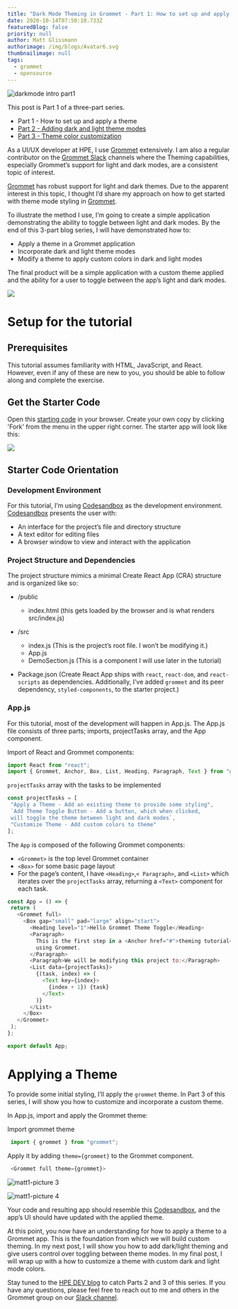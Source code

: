 ```yaml
---
title: "Dark Mode Theming in Grommet - Part 1: How to set up and apply a theme"
date: 2020-10-14T07:50:10.733Z
featuredBlog: false
priority: null
author: Matt Glissmann
authorimage: /img/blogs/Avatar6.svg
thumbnailimage: null
tags:
  - grommet
  - opensource
---
```

![darkmode intro part1](https://hpe-developer-portal.s3.amazonaws.com/uploads/media/2020/9/darkmode-intro-part1-1603293464825.png)

This post is Part 1 of a three-part series.

* Part 1 - How to set up and apply a theme
* [Part 2 - Adding dark and light theme modes](https://developer.hpe.com/blog/dark-mode-theming-in-grommet-adding-dark-and-light-theme-modes/)
* [Part 3 - Theme color customization](https://developer.hpe.com/blog/dark-mode-theming-in-grommet-theme-color-customization/)

As a UI/UX developer at HPE, I use [Grommet](https://grommet.io) extensively. I am also a regular contributor on the [Grommet Slack](https://grommet.slack.com) channels where the Theming capabilities, especially Grommet’s support for light and dark modes, are a consistent topic of interest. 

[Grommet](https://grommet.io) has robust support for light and dark themes. Due to the apparent interest in this topic, I thought I’d share my approach on how to get started with theme mode styling in [Grommet](https://grommet.io). 

To illustrate the method I use, I’m going to create a simple application demonstrating the ability to toggle between light and dark modes. By the end of this 3-part blog series, I will have demonstrated how to:

* Apply a theme in a Grommet application
* Incorporate dark and light theme modes
* Modify a theme to apply custom colors in dark and light modes

The final product will be a simple application with a custom theme applied and the ability for a user to toggle between the app’s light and dark modes.

<img src="https://hpe-developer-portal.s3.amazonaws.com/uploads/media/2020/9/themetutorialapp-1602698870239.gif" style="height:300px, width:300px" />

# Setup for the tutorial

## Prerequisites

This tutorial assumes familiarity with HTML, JavaScript, and React. However, even if any of these are new to you, you should be able to follow along and complete the exercise.

## Get the Starter Code

Open this [starting code](https://codesandbox.io/s/grommet-theme-toggle-0starter-1k1cv?file=/src/App.js) in your browser. Create your own copy by clicking 'Fork' from the menu in the upper right corner. The starter app will look like this:

<img src="https://hpe-developer-portal.s3.amazonaws.com/uploads/media/2020/9/picture-2-1602661773922.png"  />

## Starter Code Orientation

### Development Environment

For this tutorial, I’m using [Codesandbox](https://codesandbox.io/) as the development environment. [Codesandbox](https://codesandbox.io/)  presents the user with: 

* An interface for the project’s file and directory structure
* A text editor for editing files
* A browser window to view and interact with the application

### Project Structure and Dependencies

The project structure mimics a minimal Create React App (CRA) structure and is organized like so:

* /public

  * index.html (this gets loaded by the browser and is what renders src/index.js)
* /src

  * index.js (This is the project’s root file. I won’t be modifying it.)
  * App.js
  * DemoSection.js (This is a component I will use later in the tutorial)
* Package.json (Create React App ships with `react`, `react-dom`, and `react-scripts` as dependencies. Additionally, I’ve added `grommet` and its peer dependency, `styled-components`, to the starter project.)

### App.js

For this tutorial, most of the development will happen in App.js. The App.js file consists of three parts; imports, projectTasks array, and the App component.

Import of React and Grommet components:

```javascript
import React from "react";
import { Grommet, Anchor, Box, List, Heading, Paragraph, Text } from "grommet";
```

`projectTasks` array with the tasks to be implemented

```javascript
const projectTasks = [
 "Apply a Theme - Add an existing theme to provide some styling",
 `Add Theme Toggle Button - Add a button, which when clicked,
 will toggle the theme between light and dark modes`,
 "Customize Theme - Add custom colors to theme"
];
```

The `App` is composed of the following Grommet components:

* `<Grommet>` is the top level Grommet container
* `<Box>` for some basic page layout
* For the page’s content, I have `<Heading>`,`< Paragraph>`, and `<List>` which iterates over the `projectTasks` array, returning a `<Text>` component for each task.

```javascript
const App = () => {
 return (
   <Grommet full>
     <Box gap="small" pad="large" align="start">
       <Heading level="1">Hello Grommet Theme Toggle</Heading>
       <Paragraph>
         This is the first step in a <Anchor href="#">theming tutorial</Anchor>{" "}
         using Grommet.
       </Paragraph>
       <Paragraph>We will be modifying this project to:</Paragraph>
       <List data={projectTasks}>
         {(task, index) => (
           <Text key={index}>
             {index + 1}) {task}
           </Text>
         )}
       </List>
     </Box>
   </Grommet>
 );
};

export default App;
```

# Applying a Theme

To provide some initial styling, I’ll apply the `grommet` theme. In Part 3 of this series, I will show you how to customize and incorporate a custom theme.

In App.js, import and apply the Grommet theme:

Import grommet theme

```javascript
 import { grommet } from "grommet"; 
```

Apply it by adding `theme={grommet}` to the Grommet component.

```javascript
 <Grommet full theme={grommet}>
```

![matt1-picture 3](https://hpe-developer-portal.s3.amazonaws.com/uploads/media/2020/9/picture-3-1602661789429.png)

![matt1-picture 4](https://hpe-developer-portal.s3.amazonaws.com/uploads/media/2020/9/picture-4-1602661802053.png)

Your code and resulting app should resemble this [Codesandbox](https://codesandbox.io/s/grommet-theme-toggle-1adding-theme-rg91i?file=/src/App.js), and the app’s UI should have updated with the applied theme. 

At this point, you now have an understanding for how to apply a theme to a Grommet app. This is the foundation from which we will build custom theming. In my next post, I will show you how to add dark/light theming and give users control over toggling between theme modes. In my final post, I will wrap up with a how to customize a theme with custom dark and light mode colors.

Stay tuned to the [HPE DEV blog](/blog) to catch Parts 2 and 3 of this series. If you have any questions, please feel free to reach out to me and others in the Grommet group on our [Slack channel](https://app.slack.com/client/T04LMHMUT/C04LMHN59).